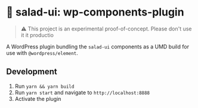 # 🥗 salad-ui: wp-components-plugin

> ⚠️ This project is an experimental proof-of-concept. Please don't use it it productio

A WordPress plugin bundling the `salad-ui` components as a UMD build for use with `@wordpress/element`.

## Development

1. Run `yarn && yarn build`
2. Run `yarn start` and navigate to `http://localhost:8888`
3. Activate the plugin

